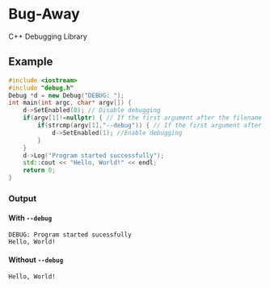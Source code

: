 # Bug-Away
C++ Debugging Library
## Example
```C++
#include <iostream>
#include "debug.h"
Debug *d = new Debug("DEBUG: ");
int main(int argc, char* argv[]) {
    d->SetEnabled(0); // Disable debugging
    if(argv[1]!=nullptr) { // If the first argument after the filename isn't a null pointer
        if(strcmp(argv[1],"--debug")) { // If the first argument after the filename is "--debug"
            d->SetEnabled(1); //Enable debugging
        }
    }
    d->Log("Program started successfully");
    std::cout << "Hello, World!" << endl;
    return 0;
}
```
### Output
#### With ```--debug```
```
DEBUG: Program started sucessfully
Hello, World!
```
#### Without ```--debug```
```
Hello, World!
```
